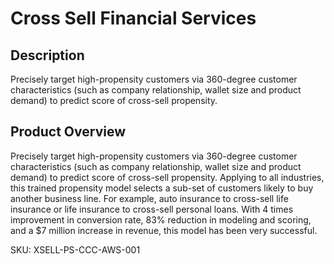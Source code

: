 # Cross Sell Financial Services

## Description
Precisely target high-propensity customers via 360-degree customer characteristics (such as company relationship, wallet size and product demand) to predict score of cross-sell propensity. 

## Product Overview
Precisely target high-propensity customers via 360-degree customer characteristics (such as company relationship, wallet size and product demand) to predict score of cross-sell propensity. Applying to all industries, this trained propensity model selects a sub-set of customers likely to buy another business line. For example, auto insurance to cross-sell life insurance or life insurance to cross-sell personal loans. With 4 times improvement in conversion rate, 83% reduction in modeling and scoring, and a $7 million increase in revenue, this model has been very successful.

SKU: XSELL-PS-CCC-AWS-001
